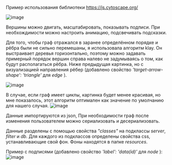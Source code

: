 Пример использования библиотеки https://js.cytoscape.org/

![image](https://github.com/WukAp/network-map/assets/47060627/e2346550-71a0-42f6-92bd-173a44173702)

Вершины можно двигать, масштабировать, показывать подписи. При необхождимости можно настроить анимацию, подсвечивать подсказки.

Для того, чтобы граф отражался в заранее определённом порядке и рёбра были не сильно перемешаны, я использовала алгоритм klay. 
Он выстраивает деревья горизонтально, поэтому можно задавать примерный порядок вершин справа налево не задумываясь о том, как будут располагаться рёбра.  Ниже предыдущая картинка, но с визуализацией направления рёбер (добавлено свойство *'target-arrow-shape': 'triangle'* для *edge* ). 

![image](https://github.com/WukAp/network-map/assets/47060627/d815d7f1-3864-4422-a6d3-7eb8d5a0d59d)

В случае, если граф имеет циклы, картинка будет менее красивая,  но мне показалось, этот алгоритм оптимален как значение по умолчанию для нашего случая.
![image](https://github.com/WukAp/network-map/assets/47060627/18213fe1-3478-4f24-b9cd-929df5b804d2)

Данные импортируются из json, При необходимости граф после изменения пользователем можно сериализовать и десериализовать.

Данные разделены с помощью свойства *"classes"* на подклассы *server*, *filter* и *db*. Для каждого из подклассов определены свойства css, устанавливающие свой фон. Фоны находятся в папке *resources*.

Пример с подписями (добавлено свойство *'label': 'data(id)'* для *node* ):
![image](https://github.com/WukAp/network-map/assets/47060627/ba7d7515-db55-4757-84d0-975493bc9224)

